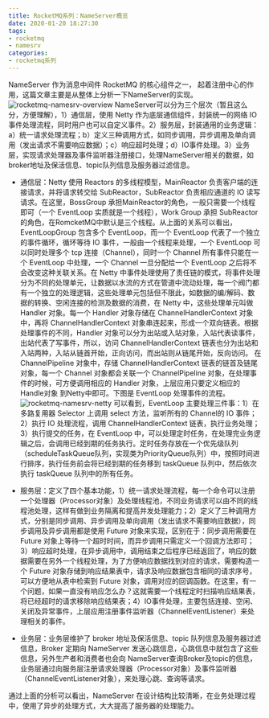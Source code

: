 ```yaml
---
title: RocketMQ系列：NameServer概览
date: 2020-01-20 18:27:30
tags:
- rocketmq
- namesrv
categories:
- rocketmq系列
---
```


NameServer 作为消息中间件 RocketMQ 的核心组件之一， 起着注册中心的作用，这篇文章主要是从整体上分析一下NameServer的实现。
![rocketmq-namesrv-overview](/images/rocketmq-namesrv-overview.jpg "rocketmq-namesrv-overview")
NameServer可以分为三个层次（暂且这么分，方便理解），1）通信层，使用 Netty 作为底层通信组件，封装统一的网络 IO 事件处理流程，同时用户也可以自定义事件。2）服务层，封装通用的业务逻辑：a）统一请求处理流程；b）定义三种调用方式，如同步调用，异步调用及单向调用（发出请求不需要响应数据）；c）响应超时处理；d）IO事件处理。3）业务层，实现请求处理器及事件监听器注册接口，处理NameServer相关的数据，如broker地址及保活信息、topic队列信息及服务器过滤信息。

- 通信层：Netty 使用 Reactors 的多线程模型，MainReactor 负责客户端的连接请求，并将请求转交给 SubReactor，SubReactor 负责相应通道的 IO 读写请求。在这里，BossGroup 承担MainReactor的角色，一般只需要一个线程即可（一个 EventLoop 实质就是一个线程），Work Group 承担 SubReactor 的角色，在RomcketMQ中默认是三个线程。从上面的关系可以看出，EventLoopGroup 包含多个 EventLoop，而一个 EventLoop 代表了一个独立的事件循环，循环等待 IO 事件，一般由一个线程来处理，一个 EventLoop 可以同时处理多个 tcp 连接（Channel），同时一个 Channel 所有事件只能在一个 EventLoop 中处理，一个 Channel 一旦分配给一个 EventLoop 之后将不会改变这种关联关系。在 Netty 中事件处理使用了责任链的模式，将事件处理分为不同的处理单元，让数据以水流的方式在管道中流动处理，每一个阀门都有一个独立的处理逻辑，这些处理单元包括但不限此，如数据的编/解码、数据的转换、空闲连接的检测及数据的消费，在 Netty 中，这些处理单元叫做 Handler 对象。每一个 Handler 对象存储在 ChannelHandlerContext 对象中，再将 ChannelHandlerContext 对象串连起来，形成一个双向链表。根据处理事件的不同，Handler 对象可以分为出站或入站对象，入站代表读事件，出站代表了写事件，所以，访问 ChannelHandlerContext 链表也分为出站和入站两种，入站从链首开始，正向访问，而出站则从链尾开始，反向访问。 在 ChannelPipeline 对象中，存储 ChannelHandlerContext 链表的链首及链尾对象，每一个 Channel 对象都会关联一个 ChannelPipeline 对象，在处理事件的时候，可方便调用相应的 Handler 对象，上层应用只要定义相应的 Handle对象 到Netty中即可。下图是 EventLoop 处理事件的流程。
![rocketmq-namesrv-netty](/images/rocketmq-namesrv-netty.jpg "rocketmq-namesrv-netty")
可以看到，EventLoop 主要处理三件事：1）在多路复用器 Selector 上调用 select 方法，监听所有的 Channel的 IO 事件；2）执行 IO 处理流程，调用 ChannelHandlerContext 链表，执行业务处理；3）执行提交的任务，在 EventLoop 中，可以处理定时任务，在处理完业务逻辑之后，会调用已经到期的任务执行。定时任务存放在一个优先级队列（scheduleTaskQueue队列，实现类为PriorityQueue队列）中，按照时间进行排序，执行任务前会将已经到期的任务移到 taskQueue 队列中，然后依次执行 taskQueue 队列中的所有任务。

- 服务层：定义了四个基本功能，1）统一请求处理流程，每一个命令可以注册一个处理器（Processor对象）及处理线程池，不同业务请求可以由不同的线程池处理，这样有做到业务隔离和提高并发处理能力；2）定义了三种调用方式，分别是同步调用、异步调用及单向调用（发出请求不需要响应数据），同步调用及异步调用都是使用 Future 对象来实现，区别在于：同步调用需要在 Future 对象上等待一个超时时间，而异步调用只需定义一个回调方法即可；3）响应超时处理，在异步调用中，调用结束之后程序已经返回了，响应的数据需要在另外一个线程处理，为了方便响应数据找到对应的请求，需要构造一个 Future 对象存储到响应结果表中，请求及响应数据包含相同的请求序号，可以方便地从表中检索到 Future 对象，调用对应的回调函数。在这里，有一个问题，如果一直没有响应怎么办？这就需要一个线程定时扫描响应结果表，将已经超时的请求移除响应结果表；4）IO事件处理，主要包括连接、空闲、关闭及异常事件，上层应用注册事件监听器（ChannelEventListener）来处理相关的事件。

- 业务层：业务层维护了 broker 地址及保活信息、topic 队列信息及服务器过滤信息，Broker 定期向 NameServer 发送心跳信息，心跳信息中就包含了这些信息，另外生产者和消费者也会向 NameServer查询Broker及topic的信息，业务层通过向服务层注册请求处理器（Processor对象）及事件监听器（ChannelEventListener对象），来处理心跳、查询等请求。

通过上面的分析可以看出，NameServer 在设计结构比较清晰，在业务处理过程中，使用了异步的处理方式，大大提高了服务器的处理能力。


